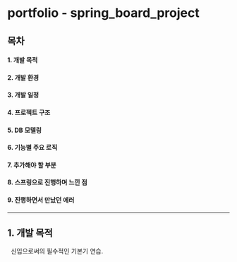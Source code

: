# portfolio - spring_board_project

## 목차
#### 1. 개발 목적
#### 2. 개발 환경
#### 3. 개발 일정
#### 4. 프로젝트 구조
#### 5. DB 모델링
#### 6. 기능별 주요 로직
#### 7. 추가해야 할 부분
#### 8. 스프링으로 진행하며 느낀 점
#### 9. 진행하면서 만났던 에러

------------------------------------------------------------------------------------------------------------------------------------------

## 1. 개발 목적
&nbsp; 신입으로써의 필수적인 기본기 연습.
